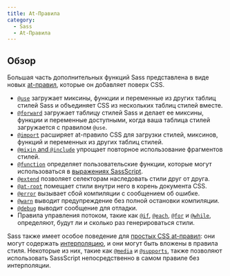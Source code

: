```yaml
---
title: At-Правила
category:
  - Sass
  - At-Правила
---
```


## Обзор

Большая часть дополнительных функций Sass представлена в виде новых [at-правил](https://developer.mozilla.org/en-US/docs/Web/CSS/At-rule), которые он добавляет поверх CSS.

* [`@use`](./use) загружает миксины, функции и переменные из других таблиц стилей Sass и объединяет CSS из нескольких таблиц стилей вместе.
* [`@forward`](./forward) загружает таблицу стилей Sass и делает ее миксины, функции и переменные доступными, когда ваша таблица стилей загружается с правилом `@use`.
* [`@import`](./import) расширяет at-правило CSS для загрузки стилей, миксинов, функций и переменных из других таблиц стилей.
* [`@mixin` and `@include`](./mixin) упрощает повторное использование фрагментов стилей.
* [`@function`](./function) определяет пользовательские функции, которые могут использоваться в [выражениях SassScript](../syntax/structure#конструкции).
* [`@extend`](./extend) позволяет селекторам наследовать стили друг от друга.
* [`@at-root`](./at-root) помещает стили внутри него в корень документа CSS.
* [`@error`](./error) вызывает сбой компиляции с сообщением об ошибке.
* [`@warn`](./warn) выводит предупреждение без полной остановки компиляции.
* [`@debug`](./debug) выводит сообщение для отладки.
* Правила управления потоком, такие как [`@if`](./control/if), [`@each`](./control/each), [`@for`](./control/for) и [`@while`](./control/while), определяют, будут ли и сколько раз генерироваться стили.

Sass также имеет особое поведение для [простых CSS at-правил](./css): они могут содержать [интерполяцию](../interpolation/), и они могут быть вложены в правила стиля. Некоторые из них, такие как [`@media`](./css#media) и [`@supports`](./css#supports), также позволяют использовать SassScript непосредственно в самом правиле без интерполяции.
